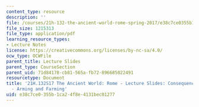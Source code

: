 ```yaml
---
content_type: resource
description: ''
file: /courses/21h-132-the-ancient-world-rome-spring-2017/e38c7ce0355b1ca24f8e4131bec01277_MIT21H_132S17_ConseqncArmg.pdf
file_size: 1215313
file_type: application/pdf
learning_resource_types:
- Lecture Notes
license: https://creativecommons.org/licenses/by-nc-sa/4.0/
ocw_type: OCWFile
parent_title: Lecture Slides
parent_type: CourseSection
parent_uid: 71d84178-cb81-565a-fb72-896685022491
resourcetype: Document
title: '21H.132S17 The Ancient World: Rome - Lecture Slides: Consequences of Empire
  - Arming and Farming'
uid: e38c7ce0-355b-1ca2-4f8e-4131bec01277
---
```

